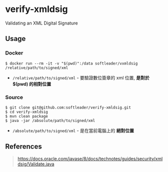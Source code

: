 # verify-xmldsig
Validating an XML Digital Signature

## Usage

### Docker

```
$ docker run --rm -it -v "$(pwd)":/data softleader/vxmldsig /relative/path/to/signed/xml
```

- `/relative/path/to/signed/xml` -  要驗證數位簽章的 xml 位置, **是對於 $(pwd) 的相對位置**

### Source

```
$ git clone git@github.com:softleader/verify-xmldsig.git
$ cd verify-xmldsig
$ mvn clean package
$ java -jar /absolute/path/to/signed/xml
```

- `/absolute/path/to/signed/xml` - 是在當前電腦上的 **絕對位置**

## References

> https://docs.oracle.com/javase/8/docs/technotes/guides/security/xmldsig/Validate.java